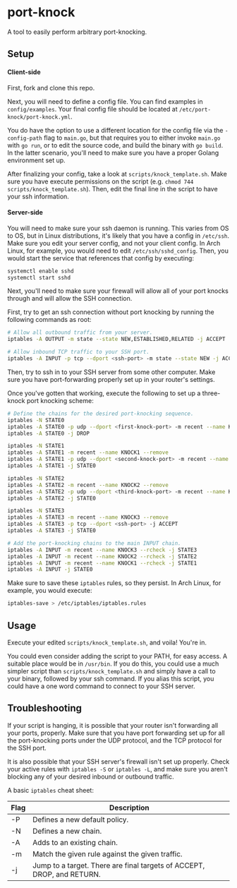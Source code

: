 # port-knock
A tool to easily perform arbitrary port-knocking.

## Setup

#### Client-side
First, fork and clone this repo.

Next, you will need to define a config file. You can find examples in 
`config/examples`. Your final config file should be located at 
`/etc/port-knock/port-knock.yml`. 

You do have the option to use a different location for the config file via the 
`-config-path` flag to `main.go`, but that requires you to either invoke 
`main.go` with `go run`, or to edit the source code, and build the binary with 
`go build`. In the latter scenario, you'll need to make sure you have a proper 
Golang environment set up.
 
After finalizing your config, take a look at `scripts/knock_template.sh`. Make 
sure you have execute permissions on the script (e.g. 
`chmod 744 scripts/knock_template.sh`). Then, edit the final line in the script 
to have your ssh information.

#### Server-side
You will need to make sure your ssh daemon is running. This varies from OS to 
OS, but in Linux distributions, it's likely that you have a config in 
`/etc/ssh`. Make sure you edit your server config, and not your client config.
In Arch Linux, for example, you would need to edit `/etc/ssh/sshd_config`. Then,
you would start the service that references that config by executing:
```bash
systemctl enable sshd
systemctl start sshd
```

Next, you'll need to make sure your firewall will allow all of your port knocks 
through and will allow the SSH connection.

First, try to get an ssh connection without port knocking by running the 
following commands as root:
```bash
# Allow all outbound traffic from your server.
iptables -A OUTPUT -m state --state NEW,ESTABLISHED,RELATED -j ACCEPT

# Allow inbound TCP traffic to your SSH port.
iptables -A INPUT -p tcp --dport <ssh-port> -m state --state NEW -j ACCEPT
```

Then, try to ssh in to your SSH server from some other computer. Make sure you 
have port-forwarding properly set up in your router's settings.

Once you've gotten that working, execute the following to set up a three-knock 
port knocking scheme:
```bash
# Define the chains for the desired port-knocking sequence.
iptables -N STATE0
iptables -A STATE0 -p udp --dport <first-knock-port> -m recent --name KNOCK1 --set -j DROP
iptables -A STATE0 -j DROP

iptables -N STATE1
iptables -A STATE1 -m recent --name KNOCK1 --remove
iptables -A STATE1 -p udp --dport <second-knock-port> -m recent --name KNOCK2 --set -j DROP
iptables -A STATE1 -j STATE0

iptables -N STATE2
iptables -A STATE2 -m recent --name KNOCK2 --remove
iptables -A STATE2 -p udp --dport <third-knock-port> -m recent --name KNOCK3 --set -j DROP
iptables -A STATE2 -j STATE0

iptables -N STATE3
iptables -A STATE3 -m recent --name KNOCK3 --remove
iptables -A STATE3 -p tcp --dport <ssh-port> -j ACCEPT
iptables -A STATE3 -j STATE0

# Add the port-knocking chains to the main INPUT chain.
iptables -A INPUT -m recent --name KNOCK3 --rcheck -j STATE3
iptables -A INPUT -m recent --name KNOCK2 --rcheck -j STATE2
iptables -A INPUT -m recent --name KNOCK1 --rcheck -j STATE1
iptables -A INPUT -j STATE0
```

Make sure to save these `iptables` rules, so they persist. In Arch Linux, for
example, you would execute: 
```bash
iptables-save > /etc/iptables/iptables.rules
```

## Usage
Execute your edited `scripts/knock_template.sh`, and voila! You're in.

You could even consider adding the script to your PATH, for easy access. A 
suitable place would be in `/usr/bin`. If you do this, you could use a much
simpler script than `scripts/knock_template.sh` and simply have a call to your
binary, followed by your ssh command. If you alias this script, you could have a
one word command to connect to your SSH server.

## Troubleshooting
If your script is hanging, it is possible that your router isn't forwarding all
your ports, properly. Make sure that you have port forwarding set up for all the
port-knocking ports under the UDP protocol, and the TCP protocol for the SSH 
port.

It is also possible that your SSH server's firewall isn't set up properly. Check 
your active rules with `iptables -S` or `iptables -L`, and make sure you aren't 
blocking any of your desired inbound or outbound traffic.

A basic `iptables` cheat sheet:

| Flag | Description
|------|-----------------------------------------------------------------------------------------|
| -P   | Defines a new default policy.                                                           |
|  -N  | Defines a new chain.                                                                    |
| -A   | Adds to an existing chain.                                                              |
| -m   | Match the given rule against the given traffic.                                          |
| -j   | Jump to a target. There are final targets of ACCEPT, DROP, and RETURN. |
